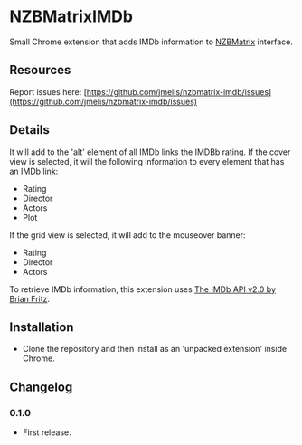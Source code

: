 NZBMatrixIMDb
=============
Small Chrome extension that adds IMDb information to
[NZBMatrix](http://nzbmatrix.com/) interface.

Resources
---------
Report issues here:
[https://github.com/jmelis/nzbmatrix-imdb/issues](https://github.com/jmelis/nzbmatrix-imdb/issues)

Details
-------
It will add to the 'alt' element of all IMDb links the IMDBb rating. If the
cover view is selected, it will the following information to every element
that has an IMDb link:

* Rating
* Director
* Actors
* Plot

If the grid view is selected, it will add to the mouseover banner:

* Rating
* Director
* Actors

To retrieve IMDb information, this extension uses [The IMDb API v2.0 by
Brian Fritz](http://www.imdbapi.com/).

Installation
------------
* Clone the repository and then install as an 'unpacked extension' inside Chrome.

Changelog
---------
### 0.1.0 ###
* First release.
